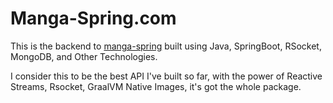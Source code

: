 # Manga-Spring.com

This is the backend to [manga-spring](manga-spring.com) built using Java, SpringBoot, RSocket, MongoDB, and Other Technologies.

I consider this to be the best API I've built so far, with the power of Reactive Streams, Rsocket, GraalVM Native Images, it's got the whole package.


